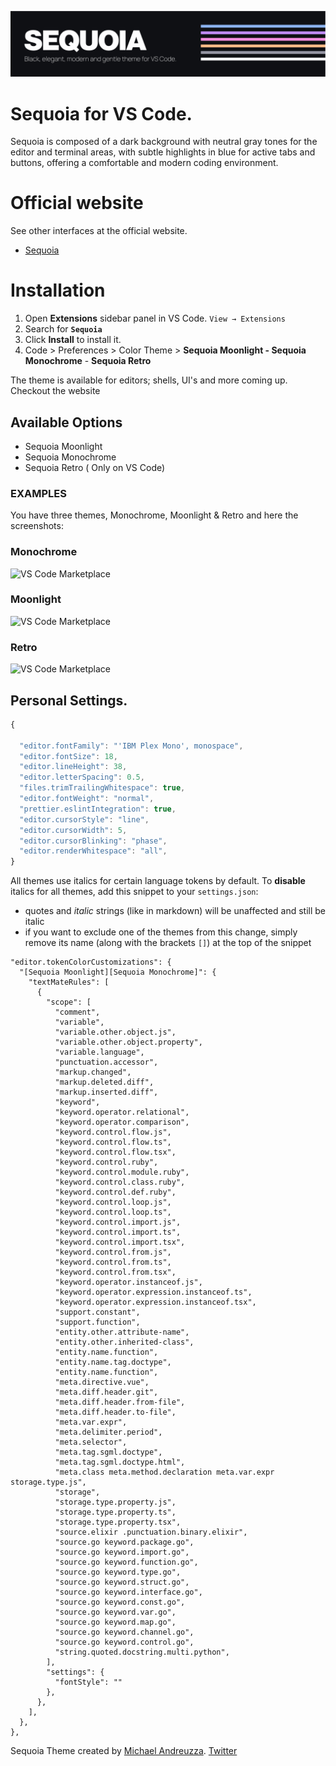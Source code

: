 ![sequoia](https://raw.githubusercontent.com/Sequoia-Theme/assets/main/githubHeader.png)

# Sequoia for VS Code.
Sequoia is composed of a dark background with neutral gray tones for the editor and terminal areas, with subtle highlights in blue for active tabs and buttons, offering a comfortable and modern coding environment.



# Official website
See other interfaces at the official website.
-  [Sequoia](https://www.michaelandreuzza.com/vscode/sequoia/)


# Installation

1. Open **Extensions** sidebar panel in VS Code. `View → Extensions`
2. Search for **`Sequoia`**
3. Click **Install** to install it.
4. Code > Preferences > Color Theme >
 **Sequoia Moonlight - Sequoia Monochrome** - **Sequoia Retro**

The theme is available for editors; shells, UI's and more coming up. Checkout the website

## Available Options
- Sequoia Moonlight
- Sequoia Monochrome
- Sequoia Retro ( Only on VS Code)

### EXAMPLES
You have three themes, Monochrome, Moonlight &amp; Retro and here the screenshots:

### Monochrome
![VS Code Marketplace](https://github.com/Sequoia-Theme/vs-code/blob/main/images/monochrome.png?raw=true)

### Moonlight
![VS Code Marketplace](https://github.com/Sequoia-Theme/vs-code/blob/main/images/moonlight.png?raw=true)

### Retro
![VS Code Marketplace](https://github.com/Sequoia-Theme/vs-code/blob/main/images/retro.png?raw=true)



## Personal Settings.

```js
{

  "editor.fontFamily": "'IBM Plex Mono', monospace",
  "editor.fontSize": 18,
  "editor.lineHeight": 38,
  "editor.letterSpacing": 0.5,
  "files.trimTrailingWhitespace": true,
  "editor.fontWeight": "normal",
  "prettier.eslintIntegration": true,
  "editor.cursorStyle": "line",
  "editor.cursorWidth": 5,
  "editor.cursorBlinking": "phase",
  "editor.renderWhitespace": "all",
}
```

All themes use italics for certain language tokens by default.
To **disable** italics for all themes, add this snippet to your `settings.json`:
  - quotes and *italic* strings (like in markdown) will be unaffected and still be italic
  - if you want to exclude one of the themes from this change, simply remove its name (along with the brackets `[]`) at the top of the snippet

```jsonc
"editor.tokenColorCustomizations": {
  "[Sequoia Moonlight][Sequoia Monochrome]": {
    "textMateRules": [
      {
        "scope": [
          "comment",
          "variable",
          "variable.other.object.js",
          "variable.other.object.property",
          "variable.language",
          "punctuation.accessor",
          "markup.changed",
          "markup.deleted.diff",
          "markup.inserted.diff",
          "keyword",
          "keyword.operator.relational",
          "keyword.operator.comparison",
          "keyword.control.flow.js",
          "keyword.control.flow.ts",
          "keyword.control.flow.tsx",
          "keyword.control.ruby",
          "keyword.control.module.ruby",
          "keyword.control.class.ruby",
          "keyword.control.def.ruby",
          "keyword.control.loop.js",
          "keyword.control.loop.ts",
          "keyword.control.import.js",
          "keyword.control.import.ts",
          "keyword.control.import.tsx",
          "keyword.control.from.js",
          "keyword.control.from.ts",
          "keyword.control.from.tsx",
          "keyword.operator.instanceof.js",
          "keyword.operator.expression.instanceof.ts",
          "keyword.operator.expression.instanceof.tsx",
          "support.constant",
          "support.function",
          "entity.other.attribute-name",
          "entity.other.inherited-class",
          "entity.name.function",
          "entity.name.tag.doctype",
          "entity.name.function",
          "meta.directive.vue",
          "meta.diff.header.git",
          "meta.diff.header.from-file",
          "meta.diff.header.to-file",
          "meta.var.expr",
          "meta.delimiter.period",
          "meta.selector",
          "meta.tag.sgml.doctype",
          "meta.tag.sgml.doctype.html",
          "meta.class meta.method.declaration meta.var.expr storage.type.js",
          "storage",
          "storage.type.property.js",
          "storage.type.property.ts",
          "storage.type.property.tsx",
          "source.elixir .punctuation.binary.elixir",
          "source.go keyword.package.go",
          "source.go keyword.import.go",
          "source.go keyword.function.go",
          "source.go keyword.type.go",
          "source.go keyword.struct.go",
          "source.go keyword.interface.go",
          "source.go keyword.const.go",
          "source.go keyword.var.go",
          "source.go keyword.map.go",
          "source.go keyword.channel.go",
          "source.go keyword.control.go",
          "string.quoted.docstring.multi.python",
        ],
        "settings": {
          "fontStyle": ""
        },
      },
    ],
  },
},
```

Sequoia Theme created by [Michael Andreuzza](https://github.com/michael-andreuzza).
[Twitter](https://twitter.com/Mike_Andreuzza)
